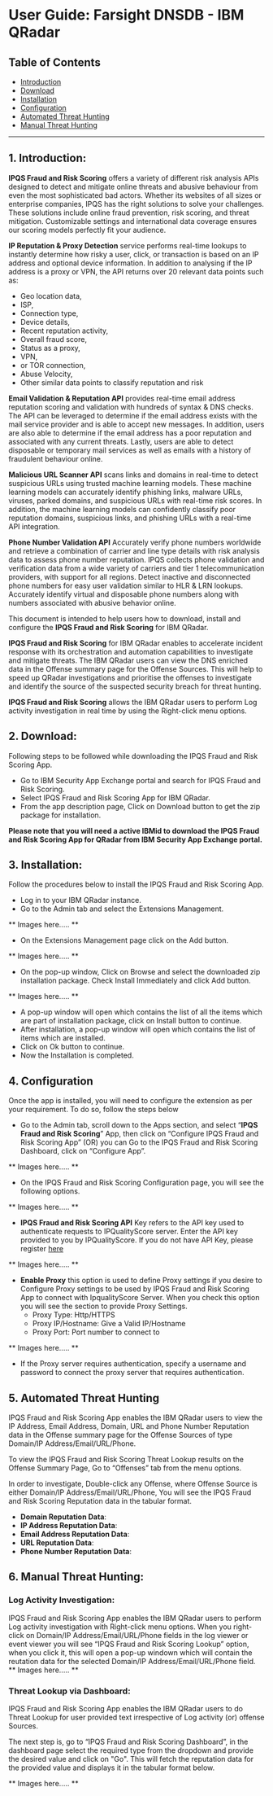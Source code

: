 # **User Guide:** Farsight DNSDB - IBM QRadar

## Table of Contents
- [Introduction](#1-introduction)
- [Download](#2-download)
- [Installation](#3-installation)
- [Configuration](#4-configuration)
- [Automated Threat Hunting](#5-automated-threat-hunting)
- [Manual Threat Hunting](#6-manual-threat-hunting)

---

## 1. Introduction:

**IPQS Fraud and Risk Scoring** offers a variety of different risk analysis APIs designed to detect and mitigate online threats and abusive behaviour from even the most sophisticated bad actors. Whether its websites of all sizes or enterprise companies, IPQS has the right solutions to solve your challenges. These solutions include online fraud prevention, risk scoring, and threat mitigation. Customizable settings and international data coverage ensures our scoring models perfectly fit your audience.

**IP Reputation & Proxy Detection** service performs real-time lookups to instantly determine how risky a user, click, or transaction is based on an IP address and optional device information. In addition to analysing if the IP address is a proxy or VPN, the API returns over 20 relevant data points such as: 
* Geo location data, 
* ISP,
* Connection type, 
* Device details, 
* Recent reputation activity, 
* Overall fraud score, 
* Status as a proxy,
* VPN, 
* or TOR connection, 
* Abuse Velocity, 
* Other similar data points to classify reputation and risk

**Email Validation & Reputation API** provides real-time email address reputation scoring and validation with hundreds of syntax & DNS checks. The API can be leveraged to determine if the email address exists with the mail service provider and is able to accept new messages. In addition, users are also able to determine if the email address has a poor reputation and associated with any current threats. Lastly, users are able to detect disposable or temporary mail services as well as emails with a history of fraudulent behaviour online.

**Malicious URL Scanner API** scans links and domains in real-time to detect suspicious URLs using trusted machine learning models. These machine learning models can accurately identify phishing links, malware URLs, viruses, parked domains, and suspicious URLs with real-time risk scores. In addition, the machine learning models can confidently classify poor reputation domains, suspicious links, and phishing URLs with a real-time API integration. 

**Phone Number Validation API** Accurately verify phone numbers worldwide and retrieve a combination of carrier and line type details with risk analysis data to assess phone number reputation. IPQS collects phone validation and verification data from a wide variety of carriers and tier 1 telecommunication providers, with support for all regions. Detect inactive and disconnected phone numbers for easy user validation similar to HLR & LRN lookups. Accurately identify virtual and disposable phone numbers along with numbers associated with abusive behavior online.

This document is intended to help users how to download, install and configure the **IPQS Fraud and Risk Scoring** for IBM QRadar. 

**IPQS Fraud and Risk Scoring** for IBM QRadar enables to accelerate incident response with its orchestration and automation capabilities to investigate and mitigate threats. The IBM QRadar users can view the DNS enriched data in the Offense summary page for the Offense Sources. This will help to speed up QRadar investigations and prioritise the offenses to investigate and identify the source of the suspected security breach for threat hunting.

**IPQS Fraud and Risk Scoring** allows the IBM QRadar users to perform Log activity investigation in real time by using the Right-click menu options.


## 2. Download:

Following steps to be followed while downloading the IPQS Fraud and Risk Scoring App.

* Go to IBM Security App Exchange portal and search for IPQS Fraud and Risk Scoring. 
* Select IPQS Fraud and Risk Scoring App for IBM QRadar.
* From the app description page, Click on Download button to get the zip package for installation. 


**Please note that you will need a active IBMid to download the IPQS Fraud and Risk Scoring App for QRadar from IBM Security App Exchange portal.**


## 3. Installation:

Follow the procedures below to install the IPQS Fraud and Risk Scoring App.

* Log in to your IBM QRadar instance.
* Go to the Admin tab and select the Extensions Management.

** Images here..... **

* On the Extensions Management page click on the Add button.

** Images here..... **

* On the pop-up window, Click on Browse and select the downloaded zip installation package. Check Install Immediately and click Add button.

** Images here..... **

* A pop-up window will open which contains the list of all the items which are part of installation package, click on Install button to continue.
* After installation, a pop-up window will open which contains the list of items which are installed.
* Click on Ok button to continue. 
* Now the Installation is completed.

## 4. Configuration
Once the app is installed, you will need to configure the extension as per your requirement. To do so, follow the steps below

* Go to the Admin tab, scroll down to the Apps section, and select “**IPQS Fraud and Risk Scoring**” App, then click on “Configure IPQS Fraud and Risk Scoring App” (OR) you can Go to the IPQS Fraud and Risk Scoring Dashboard, click on “Configure App”.

** Images here..... **

* On the IPQS Fraud and Risk Scoring Configuration page, you will see the following options.

** Images here..... **

* **IPQS Fraud and Risk Scoring API** Key refers to the API key used to authenticate requests to IPQualityScore server. Enter the API key provided to you by IPQualityScore. If you do not have API Key, please register [here](https://www.ipqualityscore.com/create-account/qradar)

** Images here..... **

* **Enable Proxy** this option is used to define Proxy settings if you desire to Configure Proxy settings to be used by IPQS Fraud and Risk Scoring App to connect with IpqualityScore Server. When you check this option you will see the section to provide Proxy Settings.
    * Proxy Type: Http/HTTPS
    * Proxy IP/Hostname: Give a Valid IP/Hostname
    * Proxy Port: Port number to connect to
    
** Images here..... **

*  If the Proxy server requires authentication, specify a username and password to connect the proxy server that requires authentication.

## 5. Automated Threat Hunting

IPQS Fraud and Risk Scoring App enables the IBM QRadar users to view the IP Address, Email Address, Domain, URL and Phone Number Reputation data in the Offense summary page for the Offense Sources of type Domain/IP Address/Email/URL/Phone. 


To view the IPQS Fraud and Risk Scoring Threat Lookup results on the Offense Summary Page, Go to “Offenses” tab from the menu options.

In order to investigate, Double-click any Offense, where Offense Source is either Domain/IP Address/Email/URL/Phone, You will see the IPQS Fraud and Risk Scoring Reputation data in the tabular format.

* **Domain Reputation Data**:
* **IP Address Reputation Data**:
* **Email Address Reputation Data**:
* **URL Reputation Data**:
* **Phone Number Reputation Data**:


## 6. Manual Threat Hunting:
### Log Activity Investigation:
IPQS Fraud and Risk Scoring App enables the IBM QRadar users to perform Log activity investigation with Right-click menu options. When you right-click on Domain/IP Address/Email/URL/Phone fields in the log viewer or event viewer you will see “IPQS Fraud and Risk Scoring Lookup” option, when you click it, this will open a pop-up windown which will contain the reutation data for the selected Domain/IP Address/Email/URL/Phone field.
** Images here..... **

### Threat Lookup via Dashboard:
IPQS Fraud and Risk Scoring App enables the IBM QRadar users to do Threat Lookup for user provided text irrespective of Log activity (or) offense Sources.

The next step is, go to “IPQS Fraud and Risk Scoring Dashboard”, in the dashboard page select the required type from the dropdown and provide the desired value and click on "Go". This will fetch the reputation data for the provided value and displays it in the tabular format below.

** Images here..... **
